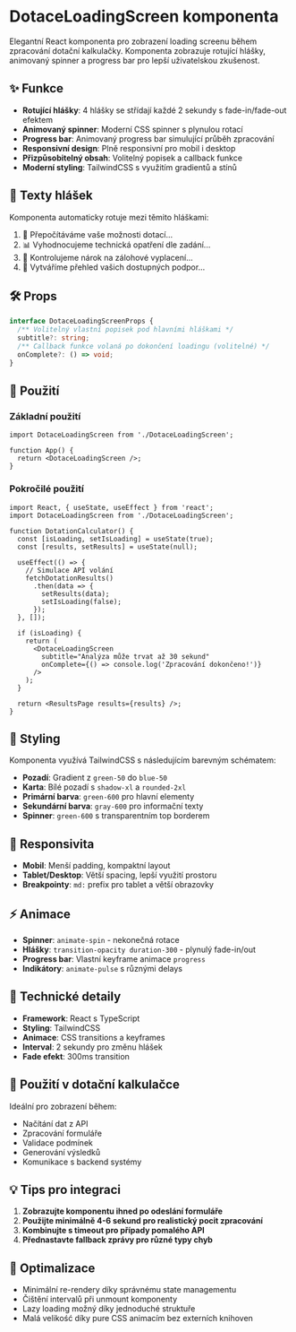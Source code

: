 # DotaceLoadingScreen komponenta

Elegantní React komponenta pro zobrazení loading screenu během zpracování dotační kalkulačky. Komponenta zobrazuje rotující hlášky, animovaný spinner a progress bar pro lepší uživatelskou zkušenost.

## ✨ Funkce

- **Rotující hlášky**: 4 hlášky se střídají každé 2 sekundy s fade-in/fade-out efektem
- **Animovaný spinner**: Moderní CSS spinner s plynulou rotací
- **Progress bar**: Animovaný progress bar simulující průběh zpracování
- **Responsivní design**: Plně responsivní pro mobil i desktop
- **Přizpůsobitelný obsah**: Volitelný popisek a callback funkce
- **Moderní styling**: TailwindCSS s využitím gradientů a stínů

## 🎯 Texty hlášek

Komponenta automaticky rotuje mezi těmito hláškami:

1. 🔄 Přepočítáváme vaše možnosti dotací...
2. 📊 Vyhodnocujeme technická opatření dle zadání...
3. 🧾 Kontrolujeme nárok na zálohové vyplacení...
4. 💬 Vytváříme přehled vašich dostupných podpor...

## 🛠 Props

```typescript
interface DotaceLoadingScreenProps {
  /** Volitelný vlastní popisek pod hlavními hláškami */
  subtitle?: string;
  /** Callback funkce volaná po dokončení loadingu (volitelné) */
  onComplete?: () => void;
}
```

## 📝 Použití

### Základní použití

```tsx
import DotaceLoadingScreen from './DotaceLoadingScreen';

function App() {
  return <DotaceLoadingScreen />;
}
```

### Pokročilé použití

```tsx
import React, { useState, useEffect } from 'react';
import DotaceLoadingScreen from './DotaceLoadingScreen';

function DotationCalculator() {
  const [isLoading, setIsLoading] = useState(true);
  const [results, setResults] = useState(null);

  useEffect(() => {
    // Simulace API volání
    fetchDotationResults()
      .then(data => {
        setResults(data);
        setIsLoading(false);
      });
  }, []);

  if (isLoading) {
    return (
      <DotaceLoadingScreen 
        subtitle="Analýza může trvat až 30 sekund"
        onComplete={() => console.log('Zpracování dokončeno!')}
      />
    );
  }

  return <ResultsPage results={results} />;
}
```

## 🎨 Styling

Komponenta využívá TailwindCSS s následujícím barevným schématem:

- **Pozadí**: Gradient z `green-50` do `blue-50`
- **Karta**: Bílé pozadí s `shadow-xl` a `rounded-2xl`
- **Primární barva**: `green-600` pro hlavní elementy
- **Sekundární barva**: `gray-600` pro informační texty
- **Spinner**: `green-600` s transparentním top borderem

## 📱 Responsivita

- **Mobil**: Menší padding, kompaktní layout
- **Tablet/Desktop**: Větší spacing, lepší využití prostoru
- **Breakpointy**: `md:` prefix pro tablet a větší obrazovky

## ⚡ Animace

- **Spinner**: `animate-spin` - nekonečná rotace
- **Hlášky**: `transition-opacity duration-300` - plynulý fade-in/out
- **Progress bar**: Vlastní keyframe animace `progress`
- **Indikátory**: `animate-pulse` s různými delays

## 🔧 Technické detaily

- **Framework**: React s TypeScript
- **Styling**: TailwindCSS
- **Animace**: CSS transitions a keyframes
- **Interval**: 2 sekundy pro změnu hlášek
- **Fade efekt**: 300ms transition

## 🎯 Použití v dotační kalkulačce

Ideální pro zobrazení během:
- Načítání dat z API
- Zpracování formuláře
- Validace podmínek
- Generování výsledků
- Komunikace s backend systémy

## 💡 Tips pro integraci

1. **Zobrazujte komponentu ihned po odeslání formuláře**
2. **Použijte minimálně 4-6 sekund pro realistický pocit zpracování**
3. **Kombinujte s timeout pro případy pomalého API**
4. **Přednastavte fallback zprávy pro různé typy chyb**

## 🚀 Optimalizace

- Minimální re-rendery díky správnému state managementu
- Čištění intervalů při unmount komponenty
- Lazy loading možný díky jednoduché struktuře
- Malá velikość díky pure CSS animacím bez externích knihoven 